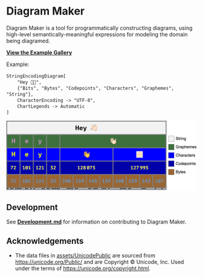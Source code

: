 # Diagram Maker

Diagram Maker is a tool for programmatically constructing diagrams, using high-level
semantically-meaningful expressions for modeling the domain being diagramed.

[**View the Example Gallery**](https://connorgray.com/project/diagrams#example-gallery)

Example:

```wolfram
StringEncodingDiagram[
    "Hey 👋🏻",
    {"Bits", "Bytes", "Codepoints", "Characters", "Graphemes", "String"},
    CharacterEncoding -> "UTF-8",
    ChartLegends -> Automatic
]
```

![Rendered StringEncodingDiagram.](./docs/images/StringEncodingDiagram-1.png)

## Development

See [**Development.md**](./docs/Development.md) for information on contributing to
Diagram Maker.

## Acknowledgements

* The data files in
  [assets/UnicodePublic](./crates/unicode-data/assets/UnicodePublic/)
  are sourced from <https://unicode.org/Public/> and are Copyright © Unicode, Inc.
  Used under the terms of <https://unicode.org/copyright.html>.